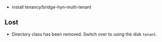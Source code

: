 - install tenancy/bridge-hyn-multi-tenant

## Lost

- Directory class has been removed. Switch over to using the disk `tenant`.
